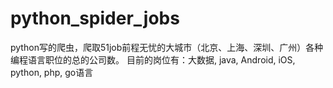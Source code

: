 # python_spider_jobs
python写的爬虫，爬取51job前程无忧的大城市（北京、上海、深圳、广州）各种编程语言职位的总的公司数。
目前的岗位有：大数据, java, Android, iOS, python, php, go语言

